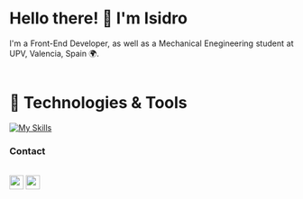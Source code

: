 # Hello there! 👋 I'm Isidro
<div align="justify">
I'm a Front-End Developer, as well as a Mechanical Enegineering student at UPV, Valencia, Spain 🌍.
</div>
<br/>

# 🔧 Technologies & Tools
[![My Skills](https://skillicons.dev/icons?i=html,css,js,react,tailwind,jest,git)](https://skillicons.dev)
<br/>

### Contact
<br/><a href="https://www.linkedin.com/in/isidro-navarro-oporto"><img src="https://img.shields.io/badge/linkedin-%230077B5.svg?&style=for-the-badge&logo=linkedin&logoColor=white" height=25></a>
<a href="mailto:isinavarrooporto@gmail.com"><img src="https://img.shields.io/badge/Gmail-D14836?style=for-the-badge&logo=gmail&logoColor=white" height=25></a>
